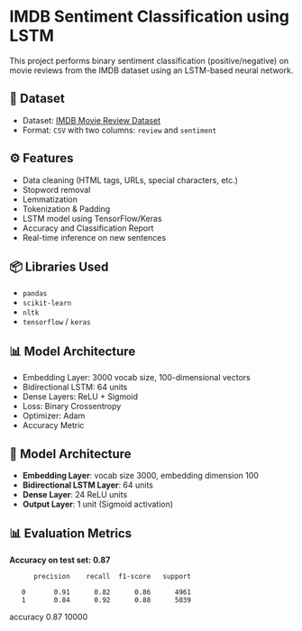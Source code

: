# IMDB Sentiment Classification using LSTM

This project performs binary sentiment classification (positive/negative) on movie reviews from the IMDB dataset using an LSTM-based neural network.

## 📂 Dataset

- Dataset: [IMDB Movie Review Dataset](https://www.kaggle.com/datasets/lakshmi25npathi/imdb-dataset-of-50k-movie-reviews)
- Format: `CSV` with two columns: `review` and `sentiment`

## ⚙️ Features

- Data cleaning (HTML tags, URLs, special characters, etc.)
- Stopword removal
- Lemmatization
- Tokenization & Padding
- LSTM model using TensorFlow/Keras
- Accuracy and Classification Report
- Real-time inference on new sentences

## 📦 Libraries Used

- `pandas`
- `scikit-learn`
- `nltk`
- `tensorflow` / `keras`

## 📊 Model Architecture

- Embedding Layer: 3000 vocab size, 100-dimensional vectors
- Bidirectional LSTM: 64 units
- Dense Layers: ReLU + Sigmoid
- Loss: Binary Crossentropy
- Optimizer: Adam
- Accuracy Metric

## 🧠 Model Architecture

- **Embedding Layer**: vocab size 3000, embedding dimension 100
- **Bidirectional LSTM Layer**: 64 units
- **Dense Layer**: 24 ReLU units
- **Output Layer**: 1 unit (Sigmoid activation)

## 📊 Evaluation Metrics

**Accuracy on test set: 0.87**

          precision    recall  f1-score   support

       0       0.91      0.82      0.86      4961
       1       0.84      0.92      0.88      5039

accuracy                           0.87     10000



